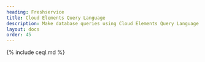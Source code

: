 ```yaml
---
heading: Freshservice
title: Cloud Elements Query Language
description: Make database queries using Cloud Elements Query Language.
layout: docs
order: 45
---
```


{% include ceql.md %}
